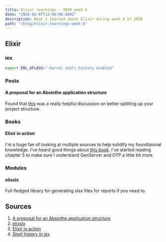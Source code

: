```yaml
---
title: Elixir learnings - 2020 week 6
date: "2020-02-07T12:00:00.000Z"
description: What I learned about Elixir during week 6 of 2020
path: "/blog/elixir-learnings-week-6"
---
```


## Elixir

### iex

```bash
export ERL_AFLAGS="-kernel shell_history enabled"
```

### Posts

#### A proposal for an Absinthe application structure

Found that [this][graphql-project-structure] was a really helpful discussion on better splitting up your project structure.

### Books

#### Elixir in action

I'm a huge fan of looking at multiple sources to help solidify my foundtaional knowledge. I've heard good things about [this book][elixir-in-action]. I've started reading chapter 5 to make sure I understand GenServer and OTP a little bit more.

### Modules

#### elixslx

Full fledged library for generating xlsx files for reports if you need to.

## Sources

[graphql-project-structure]: http://www.devonestes.com/a-proposal-for-absinthe-project-structure
[elixslx]: https://github.com/xou/elixlsx
[elixir-in-action]: https://www.manning.com/books/elixir-in-action
[iex]: https://hexdocs.pm/iex/IEx.html

1. [A proposal for an Absinthe application structure][graphql-project-structure]
2. [elixslx][elixslx]
3. [Elixir in action][elixir-in-action]
4. [Shell history in iex][iex]